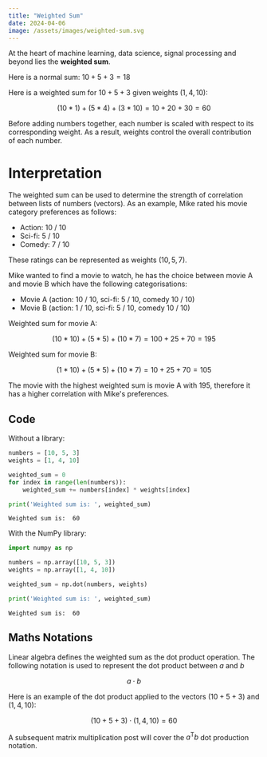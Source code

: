 ```yaml
---
title: "Weighted Sum"
date: 2024-04-06
image: /assets/images/weighted-sum.svg
---
```


At the heart of machine learning, data science, signal processing and beyond lies the **weighted sum**.  

Here is a normal sum: $10 + 5 + 3 = 18$

Here is a weighted sum for $10 + 5 + 3$ given weights $(1, 4, 10)$:

$$(10 * 1) + (5 * 4) + (3 * 10) = 10 + 20 + 30 = 60$$

Before adding numbers together, each number is scaled with respect to its corresponding weight. As a result, weights control the overall contribution of each number.

# Interpretation

The weighted sum can be used to determine the strength of correlation between lists of numbers (vectors). As an example, Mike rated his movie category preferences as follows:
- Action: 10 / 10
- Sci-fi: 5 / 10
- Comedy: 7 / 10

These ratings can be represented as weights $(10, 5, 7)$. 

Mike wanted to find a movie to watch, he has the choice between movie A and movie B which have the following categorisations: 
- Movie A (action: 10 / 10, sci-fi: 5 / 10, comedy 10 / 10)
- Movie B (action: 1 / 10, sci-fi: 5 / 10, comedy 10 / 10)

Weighted sum for movie A:

$$(10 * 10) + (5 * 5) + (10 * 7) = 100 + 25 + 70 = 195$$

Weighted sum for movie B:

$$(1 * 10) + (5 * 5) + (10 * 7) = 10 + 25 + 70 = 105$$

The movie with the highest weighted sum is movie A with 195, therefore it has a higher correlation with Mike's preferences.

## Code

Without a library:


```python
numbers = [10, 5, 3]
weights = [1, 4, 10]

weighted_sum = 0
for index in range(len(numbers)):
    weighted_sum += numbers[index] * weights[index]

print('Weighted sum is: ', weighted_sum)
```

    Weighted sum is:  60
    

With the NumPy library:


```python
import numpy as np

numbers = np.array([10, 5, 3])
weights = np.array([1, 4, 10])

weighted_sum = np.dot(numbers, weights)

print('Weighted sum is: ', weighted_sum)
```

    Weighted sum is:  60
    

## Maths Notations

Linear algebra defines the weighted sum as the dot product operation. The following notation is used to represent the dot product between $a$ and $b$

$$
  a \cdot b
$$

Here is an example of the dot product applied to the vectors $(10 + 5 + 3)$ and $(1, 4, 10)$:

$$
  (10 + 5 + 3) \cdot (1, 4, 10) = 60
$$

A subsequent matrix multiplication post will cover the $a^\mathsf{T}b$ dot production notation. 
